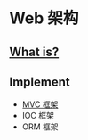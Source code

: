 # Web 架构

## [What is?](WhatIs/README.md)

## Implement
* [MVC 框架](MVC/README.md)
* IOC 框架
* ORM 框架


